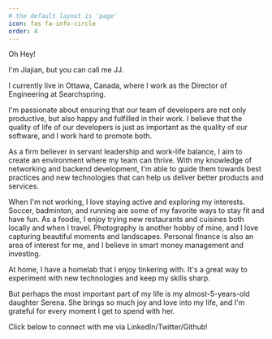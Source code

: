 ```yaml
---
# the default layout is 'page'
icon: fas fa-info-circle
order: 4
---
```


Oh Hey! 

I'm Jiajian, but you can call me JJ. 

I currently live in Ottawa, Canada, where I work as the Director of Engineering at Searchspring. 

I'm passionate about ensuring that our team of developers are not only productive, but also happy and fulfilled in their work. I believe that the quality of life of our developers is just as important as the quality of our software, and I work hard to promote both.

As a firm believer in servant leadership and work-life balance, I aim to create an environment where my team can thrive. With my knowledge of networking and backend development, I'm able to guide them towards best practices and new technologies that can help us deliver better products and services.

When I'm not working, I love staying active and exploring my interests. Soccer, badminton, and running are some of my favorite ways to stay fit and have fun. As a foodie, I enjoy trying new restaurants and cuisines both locally and when I travel. Photography is another hobby of mine, and I love capturing beautiful moments and landscapes. Personal finance is also an area of interest for me, and I believe in smart money management and investing.

At home, I have a homelab that I enjoy tinkering with. It's a great way to experiment with new technologies and keep my skills sharp. 

But perhaps the most important part of my life is my almost-5-years-old daughter Serena. She brings so much joy and love into my life, and I'm grateful for every moment I get to spend with her.

Click below to connect with me via LinkedIn/Twitter/Github! 